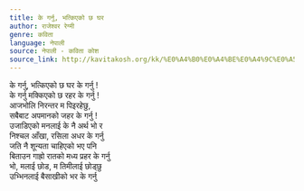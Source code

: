 ```yaml
---
title: के गर्नु, भत्किएको छ घर
author: राजेश्वर रेग्मी
genre: कविता
language: नेपाली
source: नेपाली - कविता कोश
source_link: http://kavitakosh.org/kk/%E0%A4%B0%E0%A4%BE%E0%A4%9C%E0%A5%87%E0%A4%B6%E0%A5%8D%E0%A4%B5%E0%A4%B0_%E0%A4%B0%E0%A5%87%E0%A4%97%E0%A5%8D%E0%A4%AE%E0%A5%80
---
```


के गर्नु, भत्किएको छ घर के गर्नु !  
के गर्नु मक्किएको छ रहर के गर्नु !  
आजभोलि निरन्तर म पिइरहेछु,  
सबैबाट अपमानको जहर के गर्नु !  
उजाडिएको मनलाई के नै अर्थ भो र  
निश्चल आँखा, रसिला अधर के गर्नु  
जति नै शून्यता चाहिएको भए पनि  
बिताउन गाह्रो रातको मध्य प्रहर के गर्नु  
भो, मलाई छोड, म तिमीलाई छोड्छु  
उभ्भिनलाई बैसाखीको भर के गर्नु
